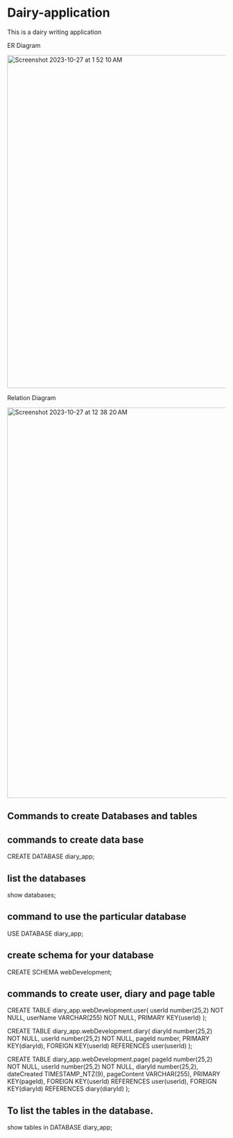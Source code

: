 # Dairy-application
This is a dairy writing application

ER Diagram 

<img width="768" alt="Screenshot 2023-10-27 at 1 52 10 AM" src="https://github.com/Nandu064/Dairy-application/assets/49789508/e1f9fe6d-7a35-4593-83f7-2f573a506800">



Relation Diagram

<img width="901" alt="Screenshot 2023-10-27 at 12 38 20 AM" src="https://github.com/Nandu064/Dairy-application/assets/49789508/46aecf21-8491-49cd-8d53-d8c448e6ac37">




## Commands to create Databases and tables

## commands to create data base

CREATE DATABASE diary_app;

## list the databases

show databases;

## command to use the particular database

USE DATABASE diary_app;

## create schema for your database

CREATE SCHEMA webDevelopment;


## commands to create user, diary and page table

CREATE TABLE diary_app.webDevelopment.user(
userId number(25,2) NOT NULL,
userName VARCHAR(255) NOT NULL,
PRIMARY KEY(userId)
);

CREATE TABLE diary_app.webDevelopment.diary(
diaryId number(25,2) NOT NULL,
userId number(25,2) NOT NULL,
pageId number,
PRIMARY KEY(diaryId),
FOREIGN KEY(userId) REFERENCES user(userId)
);

CREATE TABLE diary_app.webDevelopment.page(
pageId number(25,2) NOT NULL,
userId number(25,2) NOT NULL,
diaryId number(25,2),
dateCreated TIMESTAMP_NTZ(9),
pageContent VARCHAR(255),
PRIMARY KEY(pageId),
FOREIGN KEY(userId) REFERENCES user(userId),
FOREIGN KEY(diaryId) REFERENCES diary(diaryId)
);


## To list the tables in the database.

show tables in DATABASE diary_app;








